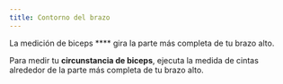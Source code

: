 ```yaml
---
title: Contorno del brazo
---
```


La medición de biceps **** gira la parte más completa de tu brazo alto.

Para medir tu **circunstancia de biceps**, ejecuta la medida de cintas alrededor de la parte más completa de tu brazo alto.
<MeasieImage />
